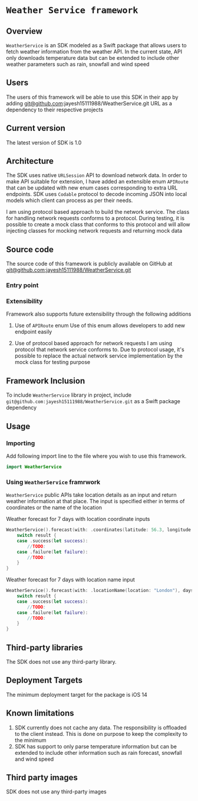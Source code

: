 # `Weather Service framework`

## Overview
`WeatherService` is an SDK modeled as a Swift package that allows users to fetch weather information from the weather API. In the current state, 
API only downloads temperature data but can be extended to include other weather parameters such as rain, snowfall and wind speed

## Users
The users of this framework will be able to use this SDK in their app by adding git@github.com:jayesh15111988/WeatherService.git URL as a dependency to their respective projects

## Current version
The latest version of SDK is 1.0

## Architecture
The SDK uses native `URLSession` API to download network data. In order to make API suitable for extension, I have added an extensible enum `APIRoute` that can be updated with new enum cases corresponding to 
extra URL endpoints. SDK uses `Codable` protocol to decode incoming JSON into local models which client can process as per their needs.

I am using protocol based approach to build the network service. The class for handling network requests conforms to a protocol. During testing, it is possible to create a mock class that conforms to this protocol and will
allow injecting classes for mocking network requests and returning mock data

## Source code
The source code of this framework is publicly available on GitHub at [git@github.com:jayesh15111988/WeatherService.git](https://github.com/jayesh15111988/WeatherService)

### Entry point


### Extensibility
Framework also supports future extensibility through the following additions
1. Use of `APIRoute` enum
   Use of this enum allows developers to add new endpoint easily

2. Use of protocol based approach for network requests
  I am using protocol that network service conforms to. Due to protocol usage, it's possible to replace the actual network service implementation by the mock class for testing purpose


## Framework Inclusion
To include `WeatherService` library in project, include `git@github.com:jayesh15111988/WeatherService.git` as a Swift package dependency

## Usage

### Importing
Add following import line to the file where you wish to use this framework.
```swift
import WeatherService
```

### Using `WeatherService` framrwork
`WeatherService` public APIs take location details as an input and return weather information at that place. The input is specified either in terms of coordinates or the name of the location

Weather forecast for 7 days with location coordinate inputs

```swift
WeatherService().forecast(with: .coordinates(latitude: 56.3, longitude: 44.5), daysInFuture: 7) { result in
    switch result {
    case .success(let success):
        //TODO:
    case .failure(let failure):
        //TODO:
    }
}
```

Weather forecast for 7 days with location name input

```swift
WeatherService().forecast(with: .locationName(location: "London"), daysInFuture: 7) { result in
    switch result {
    case .success(let success):
        //TODO:
    case .failure(let failure):
        //TODO:
    }
}
```

## Third-party libraries
The SDK does not use any third-party library. 

## Deployment Targets
The minimum deployment target for the package is iOS 14

## Known limitations
1. SDK currently does not cache any data. The responsibility is offloaded to the client instead. This is done on purpose to keep the complexity to the minimum
2. SDK has support to only parse temperature information but can be extended to include other information such as rain forecast, snowfall and wind speed

## Third party images
SDK does not use any third-party images

